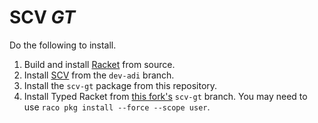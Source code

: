 # SCV *GT*

Do the following to install.

1. Build and install [Racket](https://github.com/racket/racket) from
   source.
2. Install [SCV](https://github.com/philnguyen/soft-contract) from
   the `dev-adi` branch.
3. Install the `scv-gt` package from this repository.
4. Install Typed Racket from
   [this fork's](https://github.com/camoy/typed-racket) `scv-gt`
   branch. You may need to use `raco pkg install --force --scope user`.
